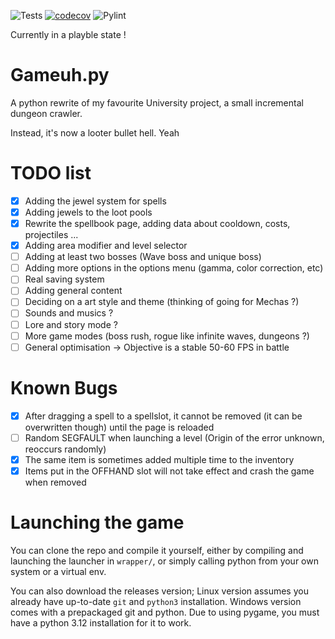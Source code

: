 ![Tests](https://github.com/NolanMascrier/Gameuh.py/actions/workflows/tests.yml/badge.svg) [![codecov](https://codecov.io/gh/NolanMascrier/Gameuh.py/branch/main/graph/badge.svg)](https://codecov.io/gh/NolanMascrier/Gameuh.py) ![Pylint](https://img.shields.io/endpoint?url=https://raw.githubusercontent.com/NolanMascrier/Gameuh.py/refs/heads/gh-pages/pylint-badge.json?refresh=true)

Currently in a playble state !
# Gameuh.py
A python rewrite of my favourite University project, a small incremental dungeon crawler.

Instead, it's now a looter bullet hell. Yeah
# TODO list
- [x] Adding the jewel system for spells
- [x] Adding jewels to the loot pools
- [x] Rewrite the spellbook page, adding data about cooldown, costs, projectiles ...
- [x] Adding area modifier and level selector
- [ ] Adding at least two bosses (Wave boss and unique boss)
- [ ] Adding more options in the options menu (gamma, color correction, etc)
- [ ] Real saving system
- [ ] Adding general content
- [ ] Deciding on a art style and theme (thinking of going for Mechas ?)
- [ ] Sounds and musics ?
- [ ] Lore and story mode ?
- [ ] More game modes (boss rush, rogue like infinite waves, dungeons ?)
- [ ] General optimisation -> Objective is a stable 50-60 FPS in battle

# Known Bugs
- [x] After dragging a spell to a spellslot, it cannot be removed (it can be overwritten though) until the page is reloaded
- [ ] Random SEGFAULT when launching a level (Origin of the error unknown, reoccurs randomly)
- [x] The same item is sometimes added multiple time to the inventory
- [x] Items put in the OFFHAND slot will not take effect and crash the game when removed

# Launching the game
You can clone the repo and compile it yourself, either by compiling and launching the launcher in `wrapper/`, or simply calling python from your own system or a virtual env.

You can also download the releases version; Linux version assumes you already have up-to-date `git` and `python3` installation. Windows version comes with a prepackaged git and python. Due to using pygame, you must have a python 3.12 installation for it to work.

